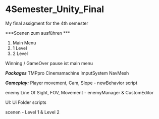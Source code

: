 # 4Semester_Unity_Final
My final assigment for the 4th semester 

***Scenen zum ausführen ***
1. Main Menu
2. 1 Level
3. 2 Level 

Winning / GameOver
pause ist main menu


***Packages***
TMPpro
Cinemamachine
ImputSystem
NavMesh

***Gameplay:***
Player movement, Cam, Slope - newBehavior script

enemy Line Of Sight, FOV, Movement - enemyManager & CustomEditor

UI: Ui Folder scripts 

scenen - Level 1 & Level 2



